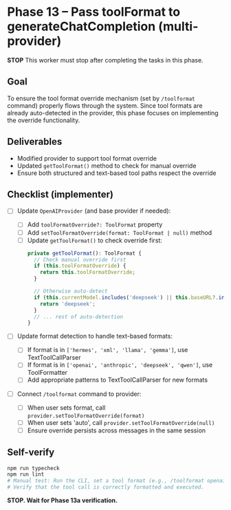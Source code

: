 # Phase 13 – Pass toolFormat to generateChatCompletion (multi-provider)

**STOP**
This worker must stop after completing the tasks in this phase.

## Goal

To ensure the tool format override mechanism (set by `/toolformat` command) properly flows through the system. Since tool formats are already auto-detected in the provider, this phase focuses on implementing the override functionality.

## Deliverables

- Modified provider to support tool format override
- Updated `getToolFormat()` method to check for manual override
- Ensure both structured and text-based tool paths respect the override

## Checklist (implementer)

- [ ] Update `OpenAIProvider` (and base provider if needed):

  - [ ] Add `toolFormatOverride?: ToolFormat` property
  - [ ] Add `setToolFormatOverride(format: ToolFormat | null)` method
  - [ ] Update `getToolFormat()` to check override first:
    ```typescript
    private getToolFormat(): ToolFormat {
      // Check manual override first
      if (this.toolFormatOverride) {
        return this.toolFormatOverride;
      }

      // Otherwise auto-detect
      if (this.currentModel.includes('deepseek') || this.baseURL?.includes('deepseek')) {
        return 'deepseek';
      }
      // ... rest of auto-detection
    }
    ```

- [ ] Update format detection to handle text-based formats:

  - [ ] If format is in `['hermes', 'xml', 'llama', 'gemma']`, use TextToolCallParser
  - [ ] If format is in `['openai', 'anthropic', 'deepseek', 'qwen']`, use ToolFormatter
  - [ ] Add appropriate patterns to TextToolCallParser for new formats

- [ ] Connect `/toolformat` command to provider:
  - [ ] When user sets format, call `provider.setToolFormatOverride(format)`
  - [ ] When user sets 'auto', call `provider.setToolFormatOverride(null)`
  - [ ] Ensure override persists across messages in the same session

## Self-verify

```bash
npm run typecheck
npm run lint
# Manual test: Run the CLI, set a tool format (e.g., /toolformat openai), then send a message that should trigger a tool call.
# Verify that the tool call is correctly formatted and executed.
```

**STOP. Wait for Phase 13a verification.**
